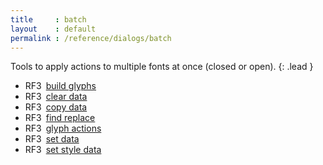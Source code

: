 ```yaml
---
title     : batch
layout    : default
permalink : /reference/dialogs/batch
---
```


Tools to apply actions to multiple fonts at once (closed or open).
{: .lead }

- <span class="badge text-bg-warning rounded-0">RF3</span> [build glyphs](build-glyphs)
- <span class="badge text-bg-warning rounded-0">RF3</span> [clear data](clear-data)
- <span class="badge text-bg-warning rounded-0">RF3</span> [copy data](copy-data)
- <span class="badge text-bg-warning rounded-0">RF3</span> [find replace](find-replace)
- <span class="badge text-bg-warning rounded-0">RF3</span> [glyph actions](glyph-actions)
- <span class="badge text-bg-warning rounded-0">RF3</span> [set data](set-data)
- <span class="badge text-bg-warning rounded-0">RF3</span> [set style data](set-style-data)
